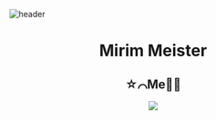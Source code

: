 ![header](https://capsule-render.vercel.app/api?type=wave&color=FF3399&height=200&section=header&text=KimSinHeung&fontSize=90)


<div align="center">  
<h1>Mirim Meister</h1>
<h2>☆⌒Me👧🏻</h2>
  
<a href="https://www.instagram.com/_ksh.e/"><img src="https://img.shields.io/badge/Instagram-E4405F?style=flat-square&logo=Instagram&logoColor=white&link=https://www.instagram.com/k.issout/"/></a>
</div>

